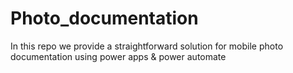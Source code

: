 # Photo_documentation
In this repo we provide a straightforward solution for mobile photo documentation using power apps &amp; power automate
